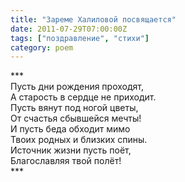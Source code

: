 ```yaml
---
title: "Зареме Халиловой посвящается"
date: 2011-07-29T07:00:00Z
tags: ["поздравление", "стихи"]
category: poem
---
```


\*\*\*  
Пусть дни рождения проходят,  
А старость в сердце не приходит.  
Пусть вянут под ногой цветы,  
От счастья сбывшейся мечты!  
И пусть беда обходит мимо  
Твоих родных и близких спины.  
Источник жизни пусть поёт,  
Благославляя твой полёт!  
\*\*\*  
